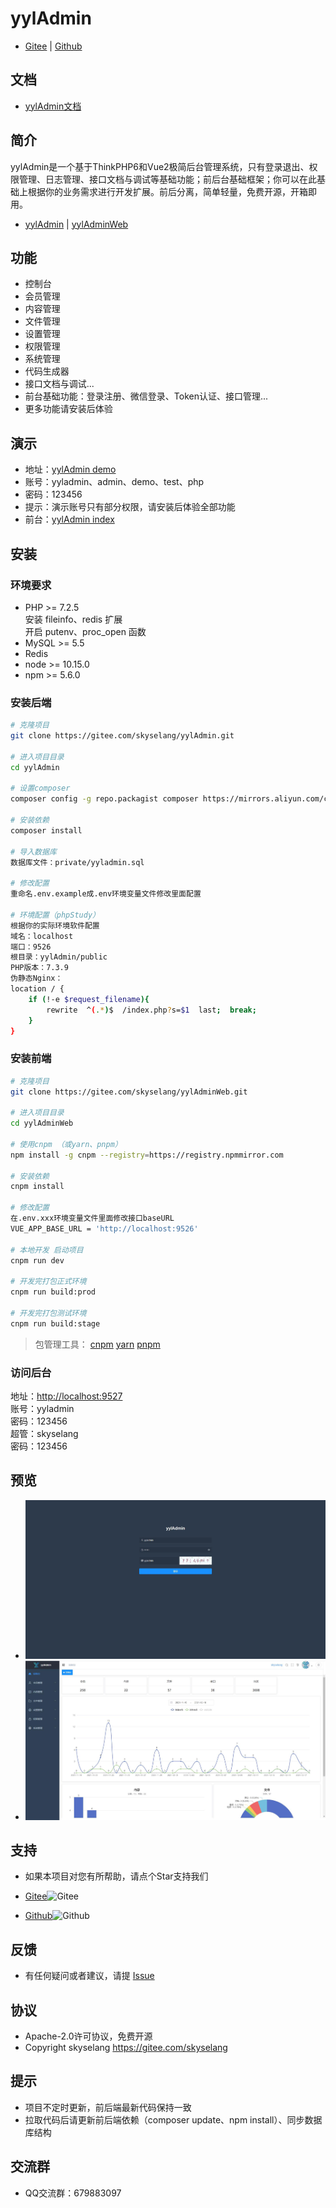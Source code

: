 # yylAdmin

- [Gitee](https://gitee.com/skyselang/yylAdmin) | [Github](https://github.com/skyselang/yylAdmin)

## 文档

- [yylAdmin文档](http://skyselang.gitee.io/yyladmindoc/)

## 简介

yylAdmin是一个基于ThinkPHP6和Vue2极简后台管理系统，只有登录退出、权限管理、日志管理、接口文档与调试等基础功能；前后台基础框架；你可以在此基础上根据你的业务需求进行开发扩展。前后分离，简单轻量，免费开源，开箱即用。

- [yylAdmin](https://gitee.com/skyselang/yylAdmin) | [yylAdminWeb](https://gitee.com/skyselang/yylAdminWeb)

## 功能

- 控制台
- 会员管理
- 内容管理
- 文件管理
- 设置管理
- 权限管理
- 系统管理
- 代码生成器
- 接口文档与调试...
- 前台基础功能：登录注册、微信登录、Token认证、接口管理...  
- 更多功能请安装后体验

## 演示

- 地址：[yylAdmin demo](https://admin.yyladmin.top) 
- 账号：yyladmin、admin、demo、test、php  
- 密码：123456  
- 提示：演示账号只有部分权限，请安装后体验全部功能
- 前台：[yylAdmin index](https://www.yyladmin.top) 
## 安装

### 环境要求

- PHP >= 7.2.5  
  安装 fileinfo、redis 扩展  
  开启 putenv、proc_open 函数
- MySQL >= 5.5
- Redis
- node >= 10.15.0
- npm >= 5.6.0

### 安装后端

```bash
# 克隆项目
git clone https://gitee.com/skyselang/yylAdmin.git

# 进入项目目录
cd yylAdmin

# 设置composer
composer config -g repo.packagist composer https://mirrors.aliyun.com/composer/

# 安装依赖
composer install

# 导入数据库
数据库文件：private/yyladmin.sql

# 修改配置
重命名.env.example成.env环境变量文件修改里面配置

# 环境配置（phpStudy）
根据你的实际环境软件配置
域名：localhost
端口：9526
根目录：yylAdmin/public
PHP版本：7.3.9
伪静态Nginx：
location / {
    if (!-e $request_filename){
        rewrite  ^(.*)$  /index.php?s=$1  last;  break;
    }
}
```

### 安装前端

```bash
# 克隆项目
git clone https://gitee.com/skyselang/yylAdminWeb.git

# 进入项目目录
cd yylAdminWeb

# 使用cnpm （或yarn、pnpm）
npm install -g cnpm --registry=https://registry.npmmirror.com

# 安装依赖
cnpm install

# 修改配置
在.env.xxx环境变量文件里面修改接口baseURL
VUE_APP_BASE_URL = 'http://localhost:9526'

# 本地开发 启动项目
cnpm run dev

# 开发完打包正式环境
cnpm run build:prod

# 开发完打包测试环境
cnpm run build:stage
```
>包管理工具： [cnpm](http://www.npmmirror.com) [yarn](https://yarn.bootcss.com) [pnpm](https://www.pnpm.cn)

### 访问后台

地址：[http://localhost:9527](http://localhost:9527)  
账号：yyladmin  
密码：123456  
超管：skyselang  
密码：123456

## 预览

- ![login](./public/static/img/yyladmin_login.jpg)
- ![index](./public/static/img/yyladmin.jpg)

## 支持

- 如果本项目对您有所帮助，请点个Star支持我们  

- [Gitee](https://gitee.com/skyselang/yylAdmin)![Gitee](https://gitee.com/skyselang/yylAdmin/badge/star.svg)
- [Github](https://github.com/skyselang/yylAdmin)![Github](https://img.shields.io/github/stars/skyselang/yylAdmin)

## 反馈

- 有任何疑问或者建议，请提 [Issue](https://gitee.com/skyselang/yylAdmin/issues)

## 协议

- Apache-2.0许可协议，免费开源  
- Copyright skyselang https://gitee.com/skyselang

## 提示

- 项目不定时更新，前后端最新代码保持一致  
- 拉取代码后请更新前后端依赖（composer update、npm install）、同步数据库结构

## 交流群

- QQ交流群：679883097
